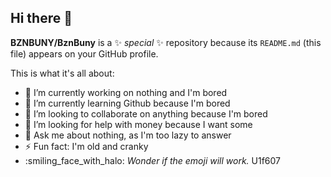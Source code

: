 ## Hi there 👋


**BZNBUNY/BznBuny** is a ✨ _special_ ✨ repository because its `README.md` (this file) appears on your GitHub profile.

This is what it's all about:

- 🔭 I’m currently working on nothing and I'm bored
- 🌱 I’m currently learning Github because I'm bored
- 👯 I’m looking to collaborate on anything because I'm bored
- 🤔 I’m looking for help with money because I want some
- 💬 Ask me about nothing, as I'm too lazy to answer
- ⚡ Fun fact: I'm old and cranky
- :smiling_face_with_halo:
*Wonder if the emoji will work.* U1f607
